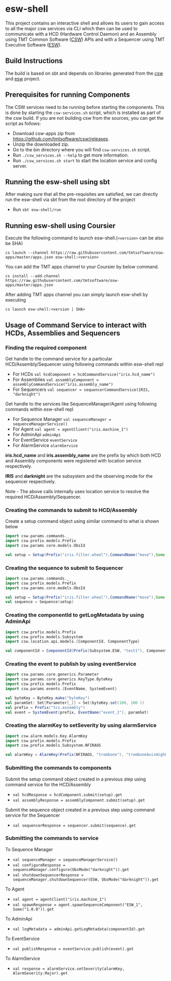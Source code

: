 # esw-shell

This project contains an interactive shell and allows its users to gain access to all the major csw services via CLI 
which then can be used to communicate with a HCD (Hardware Control Daemon) and an Assembly using 
TMT Common Software ([CSW](https://github.com/tmtsoftware/csw)) APIs and with a Sequencer using 
TMT Executive Software ([ESW](https://github.com/tmtsoftware/esw)). 

## Build Instructions

The build is based on sbt and depends on libraries generated from the 
[csw](https://github.com/tmtsoftware/csw) and [esw](https://github.com/tmtsoftware/esw) project.

## Prerequisites for running Components

The CSW services need to be running before starting the components. 
This is done by starting the `csw-services.sh` script, which is installed as part of the csw build.
If you are not building csw from the sources, you can get the script as follows:

 - Download csw-apps zip from https://github.com/tmtsoftware/csw/releases.
 - Unzip the downloaded zip.
 - Go to the bin directory where you will find `csw-services.sh` script.
 - Run `./csw_services.sh --help` to get more information.
 - Run `./csw_services.sh start` to start the location service and config server.

## Running the esw-shell using sbt

After making sure that all the pre-requisites are satisfied, we can directly run the esw-shell via sbt 
from the root directory of the project

 - Run `sbt esw-shell/run` 
 
## Running esw-shell using Coursier

Execute the following command to launch esw-shell.(`<version>` can be also be SHA)

```
cs launch --channel https://raw.githubusercontent.com/tmtsoftware/osw-apps/master/apps.json esw-shell:<version>
```

You can add the TMT apps channel to your Coursier by below command.
```
cs install --add-channel https://raw.githubusercontent.com/tmtsoftware/osw-apps/master/apps.json
```

After adding TMT apps channel you can simply launch esw-shell by executing
```
cs launch esw-shell:<version | SHA>
```

## Usage of Command Service to interact with HCDs, Assemblies and Sequencers 

### Finding the required component

Get handle to the command service for a particular HCD/Assembly/Sequencer using following commands within esw-shell repl
 - For HCDs
 `val hcdComponent = hcdCommandService("iris.hcd_name")`
 - For Assemblies
 `val assemblyComponent = assemblyCommandService("iris.assembly_name")`
 - For Sequencers
 `val sequencer = sequencerCommandService(IRIS, "darknight")`

Get handle to the services like SequenceManager/Agent using following commands within esw-shell repl
 - For Sequence Manager
 `val sequenceManager = sequenceManagerService()`
 - For Agent
 `val agent = agentClient("iris.machine_1")`
 - For AdminApi
 `adminApi`
 - For EventService
 `eventService`
 - For AlarmService
 `alarmService`
 
**iris.hcd_name** and **iris.assembly_name** are the prefix by which both HCD and Assembly components were registered 
with location service respectively.

**IRIS** and **darknight** are the subsystem and the observing mode for the sequencer respectively.

Note - The above calls internally uses location service to resolve the required HCD/Assembly/Sequencer.

### Creating the commands to submit to HCD/Assembly

Create a setup command object using similar command to what is shown below

```scala
import csw.params.commands._
import csw.prefix.models.Prefix
import csw.params.core.models.ObsId

val setup = Setup(Prefix("iris.filter.wheel"),CommandName("move"),Some(ObsId("sample-obsId")))
```

### Creating the sequence to submit to Sequencer

```scala
import csw.params.commands._
import csw.prefix.models.Prefix
import csw.params.core.models.ObsId

val setup = Setup(Prefix("iris.filter.wheel"),CommandName("move"),Some(ObsId("sample-obsId")))
val sequence = Sequence(setup)
```

### Creating the componentId to getLogMetadata by using AdminApi

```scala
import csw.prefix.models.Prefix
import csw.prefix.models.Subsystem
import csw.location.api.models.{ComponentId, ComponentType}

val componentId = ComponentId(Prefix(Subsystem.ESW, "test1"), ComponentType.Assembly)
```

### Creating the event to publish by using eventService

```scala
import csw.params.core.generics.Parameter
import csw.params.core.generics.KeyType.ByteKey
import csw.prefix.models.Prefix
import csw.params.events.{EventName, SystemEvent}

val byteKey = ByteKey.make("byteKey")
val paramSet: Set[Parameter[_]] = Set(byteKey.set(100, 100 ))
val prefix = Prefix("tcs.assembly")
val event = SystemEvent(prefix, EventName("event_1"), paramSet)
```

### Creating the alarmKey to setSeverity by using alarmService

```scala
import csw.alarm.models.Key.AlarmKey
import csw.prefix.models.Prefix
import csw.prefix.models.Subsystem.NFIRAOS

val alarmKey = AlarmKey(Prefix(NFIRAOS, "trombone"), "tromboneAxisHighLimitAlarm")
```

### Submitting the commands to components

Submit the setup command object created in a previous step using command service for the HCD/Assembly
 - `val hcdResponse = hcdComponent.submit(setup).get` 
 - `val assemblyResponse = assemblyComponent.submit(setup).get`
 
Submit the sequence object created in a previous step using command service for the Sequencer
 - `val sequencerResponse = sequencer.submit(sequence).get`
 
### Submitting the commands to service

To Sequence Manager
 - `val sequenceManager = sequenceManagerService()`
 - `val configureResponse = sequenceManager.configure(ObsMode("darknight")).get`
 - `val shutdownSequencerResponse = sequenceManager.shutdownSequencer(ESW, ObsMode("darknight")).get`
 
To Agent
 - `val agent = agentClient("iris.machine_1")`
 - `val spawnResponse = agent.spawnSequenceComponent("ESW_1", Some("1.0.0")).get`

To AdminApi
 - `val logMetadata = adminApi.getLogMetadata(componentId).get`
 
To EventService
 - `val publishResponse = eventService.publish(event).get`
 
To AlarmService
 - `val response = alarmService.setSeverity(alarmKey, AlarmSeverity.Major).get`
